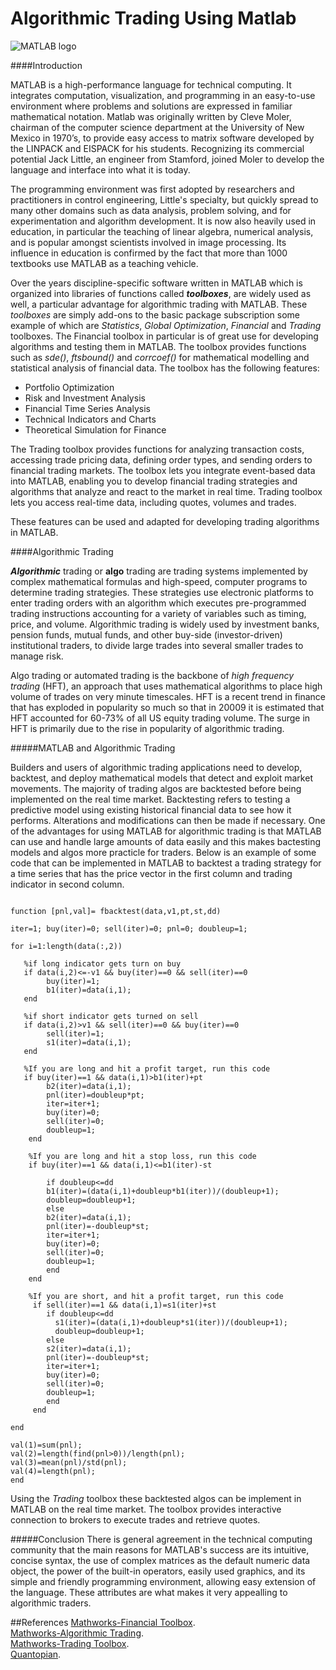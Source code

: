 Algorithmic Trading Using Matlab
=========================================


![MATLAB logo](https://github.com/DragonflyStats/MA4128Assessment/blob/master/images/matlablogo.jpg?raw=true)

####Introduction

MATLAB is a high-performance language for technical computing. It integrates computation, visualization, and programming in an easy-to-use environment where problems and solutions are expressed in familiar mathematical notation. Matlab was originally written by Cleve Moler, chairman of the computer science department at the University of New Mexico in 1970’s, to provide easy access to matrix software developed by the LINPACK and EISPACK for his students. Recognizing its commercial potential Jack Little, an engineer from Stamford, joined Moler to develop the language and interface into what it is today.

The programming environment was first adopted by researchers and practitioners in control engineering, Little's specialty, but quickly spread to many other domains such as data analysis, problem solving, and for experimentation and algorithm development. It is now also heavily used in education, in particular the teaching of linear algebra, numerical analysis, and is popular amongst scientists involved in image processing. Its influence in education is confirmed by the fact that more than 1000 textbooks use MATLAB as a teaching vehicle.


Over the years discipline-specific software written in MATLAB which is organized into libraries of functions called ***toolboxes***, are widely used as well, a particular advantage for algorithmic trading with MATLAB. These *toolboxes* are simply add-ons to the basic package subscription some example of which are *Statistics*, *Global Optimization*, *Financial* and *Trading* toolboxes. The Financial toolbox in particular is of great use for developing algorithms and testing them in MATLAB. The toolbox provides functions such as *sde()*, *ftsbound()* and *corrcoef()* for mathematical modelling and statistical analysis of financial data. The toolbox has the following features:
* Portfolio Optimization 
* Risk and Investment Analysis 
* Financial Time Series Analysis 
* Technical Indicators and Charts 
* Theoretical Simulation for Finance

The Trading toolbox provides functions for analyzing transaction costs, accessing trade pricing data, defining order types, and sending orders to financial trading markets. The toolbox lets you integrate event-based data into MATLAB, enabling you to develop financial trading strategies and algorithms that analyze and react to the market in real time. Trading toolbox lets you access real-time data, including quotes, volumes and trades. 

These features can be used and adapted for developing trading algorithms in MATLAB.


####Algorithmic Trading

***Algorithmic*** trading or **algo** trading are trading systems implemented by complex mathematical formulas and high-speed, computer programs to determine trading strategies. These strategies use electronic platforms to enter trading orders with an algorithm which executes pre-programmed trading instructions accounting for a variety of variables such as timing, price, and volume. Algorithmic trading is widely used by investment banks, pension funds, mutual funds, and other buy-side (investor-driven) institutional traders, to divide large trades into several smaller trades to manage risk. 

Algo trading or automated trading is the backbone of *high frequency trading* (HFT), an approach that uses mathematical algorithms to place high volume of trades on very minute timescales. HFT is a recent trend in finance that has exploded in popularity so much so that in 20009 it is estimated that HFT accounted for 60-73% of all US equity trading volume. The surge in HFT is primarily due to the rise in popularity of algorithmic trading.

#####MATLAB and Algorithmic Trading

Builders and users of algorithmic trading applications need to develop, backtest, and deploy mathematical models that detect and exploit market movements. The majority of  trading algos are backtested before being implemented on the real time market. Backtesting refers to testing a predictive model using existing historical financial data to see how it performs. Alterations and modifications can then be made if necessary. One of the advantages for using MATLAB for algorithmic trading is that MATLAB can use and handle large amounts of data easily and this makes bactesting models and algos more practicle for traders. Below is an example of some code that can be implemented in MATLAB to backtest a trading strategy for a time series that has the price vector in the first column and trading indicator in second column.


<pre><code>
function [pnl,val]= fbacktest(data,v1,pt,st,dd)

iter=1; buy(iter)=0; sell(iter)=0; pnl=0; doubleup=1;

for i=1:length(data(:,2))
   
   %if long indicator gets turn on buy
   if data(i,2)<=-v1 && buy(iter)==0 && sell(iter)==0 
        buy(iter)=1;
        b1(iter)=data(i,1);
   end
    
   %if short indicator gets turned on sell
   if data(i,2)>v1 && sell(iter)==0 && buy(iter)==0 
        sell(iter)=1;
        s1(iter)=data(i,1);
   end

   %If you are long and hit a profit target, run this code
   if buy(iter)==1 && data(i,1)>b1(iter)+pt      
        b2(iter)=data(i,1); 
        pnl(iter)=doubleup*pt;
        iter=iter+1;
        buy(iter)=0;
        sell(iter)=0;
        doubleup=1;
    end
    
    %If you are long and hit a stop loss, run this code
    if buy(iter)==1 && data(i,1)<=b1(iter)-st
        
        if doubleup<=dd
        b1(iter)=(data(i,1)+doubleup*b1(iter))/(doubleup+1);
        doubleup=doubleup+1;         
        else
        b2(iter)=data(i,1); 
        pnl(iter)=-doubleup*st;
        iter=iter+1;
        buy(iter)=0;
        sell(iter)=0;
        doubleup=1;   
        end        
    end
   
    %If you are short, and hit a profit target, run this code
     if sell(iter)==1 && data(i,1)<s1(iter)-pt 
        s2(iter)=data(i,1); 
        pnl(iter)=doubleup*pt;
        iter=iter+1;
        buy(iter)=0;
        sell(iter)=0;
        doubleup=1;
     end
     
     %If you are short, and hit a stop loss, run this code
     if sell(iter)==1 && data(i,1)>=s1(iter)+st       
        if doubleup<=dd
          s1(iter)=(data(i,1)+doubleup*s1(iter))/(doubleup+1);
          doubleup=doubleup+1;
        else
        s2(iter)=data(i,1); 
        pnl(iter)=-doubleup*st;
        iter=iter+1;
        buy(iter)=0;
        sell(iter)=0;
        doubleup=1; 
        end       
     end
     
end

val(1)=sum(pnl);
val(2)=length(find(pnl>0))/length(pnl);
val(3)=mean(pnl)/std(pnl);
val(4)=length(pnl);
end
</code></pre>

Using the *Trading* toolbox these backtested algos can be implement in MATLAB on the real time market. The toolbox provides interactive connection to brokers to execute trades and retrieve quotes.

#####Conclusion
There is general agreement in the technical computing community that the main reasons for MATLAB's success are its intuitive, concise syntax, the use of complex matrices as the default numeric data object, the power of the built-in operators, easily used graphics, and its simple and friendly programming environment, allowing easy extension of the language. These attributes are what makes it very appealling to algorithmic traders.

##References 
[Mathworks-Financial Toolbox](http://uk.mathworks.com/products/finance/).<br/>
[Mathworks-Algorithmic Trading](http://uk.mathworks.com/discovery/algorithmic-trading.html). <br/>
[Mathworks-Trading Toolbox](http://uk.mathworks.com/products/trading/). <br/>
[Quantopian](https://www.quantopian.com/home).
